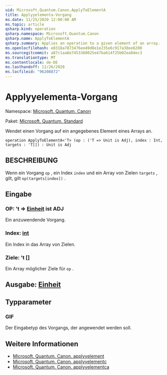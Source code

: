 ```yaml
---
uid: Microsoft.Quantum.Canon.ApplyToElementA
title: Applyyelementa-Vorgang
ms.date: 11/25/2020 12:00:00 AM
ms.topic: article
qsharp.kind: operation
qsharp.namespace: Microsoft.Quantum.Canon
qsharp.name: ApplyToElementA
qsharp.summary: Applies an operation to a given element of an array.
ms.openlocfilehash: e8318a7873476ee49d8e1e235e6c917a38ee6200
ms.sourcegitcommit: a87c1aa8e7453360025e47ba614f25b02ea84ec3
ms.translationtype: MT
ms.contentlocale: de-DE
ms.lasthandoff: 11/26/2020
ms.locfileid: "96208872"
---
```

# <a name="applytoelementa-operation"></a>Applyyelementa-Vorgang

Namespace: [Microsoft. Quantum. Canon](xref:Microsoft.Quantum.Canon)

Paket: [Microsoft. Quantum. Standard](https://nuget.org/packages/Microsoft.Quantum.Standard)


Wendet einen Vorgang auf ein angegebenes Element eines Arrays an.

```qsharp
operation ApplyToElementA<'T> (op : ('T => Unit is Adj), index : Int, targets : 'T[]) : Unit is Adj
```


## <a name="description"></a>BESCHREIBUNG

Wenn ein Vorgang `op` , ein Index `index` und ein Array von Zielen `targets` , gilt, gilt `op(targets[index])` .

## <a name="input"></a>Eingabe

### <a name="op--t--unit--is-adj"></a>OP: 't => [Einheit](xref:microsoft.quantum.lang-ref.unit)  ist ADJ

Ein anzuwendende Vorgang.


### <a name="index--int"></a>Index: [int](xref:microsoft.quantum.lang-ref.int)

Ein Index in das Array von Zielen.


### <a name="targets--t"></a>Ziele: 't []

Ein Array möglicher Ziele für `op` .



## <a name="output--unit"></a>Ausgabe: [Einheit](xref:microsoft.quantum.lang-ref.unit)



## <a name="type-parameters"></a>Typparameter

### <a name="t"></a>GIF

Der Eingabetyp des Vorgangs, der angewendet werden soll.

## <a name="see-also"></a>Weitere Informationen

- [Microsoft. Quantum. Canon. applyyelement](xref:Microsoft.Quantum.Canon.ApplyToElement)
- [Microsoft. Quantum. Canon. applyyelementc](xref:Microsoft.Quantum.Canon.ApplyToElementC)
- [Microsoft. Quantum. Canon. applyyelementca](xref:Microsoft.Quantum.Canon.ApplyToElementCA)